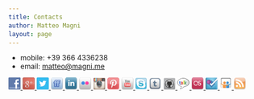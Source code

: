 ```yaml
---
title: Contacts
author: Matteo Magni
layout: page
---
```


<ul>
<li>mobile: +39 366 4336238</li>  
<li>email: <a href="mailto:matteo@magni.me">matteo@magni.me</a></li>  
</ul>


<div class="socialmedia-buttons smw_left">
<a href="http://www.facebook.com/ilbonzo\" rel="nofollow" target="_blank">
    <img width="24" height="24" src="/images/social/default/32/facebook.png" alt="Follow Us on Facebook" title="Follow Us on Facebook" style="opacity: 0.8; -moz-opacity: 0.8;" class="fade">
</a>
<a href="https://plus.google.com/u/0/111433366670841346629" rel="publisher" target="_blank">
    <img width="24" height="24" src="/images/social/default/32/googleplus.png" alt="Follow Us on Google+" title="Follow Us on Google+" style="opacity: 0.8; -moz-opacity: 0.8;" class="fade">
</a>
<a href="http://twitter.com/ilbonzo" rel="nofollow" target="_blank">
    <img width="24" height="24" src="/images/social/default/32/twitter.png" alt="Follow Us on Twitter" title="Follow Us on Twitter" style="opacity: 0.8; -moz-opacity: 0.8;" class="fade">
</a>
<a href="http://friendfeed.com/ilbonzo" rel="nofollow" target="_blank">
    <img width="24" height="24" src="/images/social/default/32/friendfeed.png" alt="Follow Us on FriendFeed" title="Follow Us on FriendFeed" style="opacity: 0.8; -moz-opacity: 0.8;" class="fade">
</a>
<a href="http://www.linkedin.com/in/matteomagni" rel="nofollow" target="_blank">
    <img width="24" height="24" src="/images/social/default/32/linkedin.png" alt="Follow Us on LinkedIn" title="Follow Us on LinkedIn" style="opacity: 0.8; -moz-opacity: 0.8;" class="fade">
</a>
<a href="http://www.flickr.com/people/ilbonzo/" rel="nofollow" target="_blank">
    <img width="24" height="24" src="/images/social/default/32/flickr.png" alt="Follow Us on Flickr" title="Follow Us on Flickr" style="opacity: 0.8; -moz-opacity: 0.8;" class="fade">
</a>
<a href="http://instagram.com/ilbonzo" rel="nofollow" target="_blank">
    <img width="24" height="24" src="/images/social/default/32/instagram.png" alt="Follow Us on Instagram" title="Follow Us on Instagram" style="opacity: 0.8; -moz-opacity: 0.8;" class="fade">
</a>
<a href="http://pinterest.com/ilbonzo/" rel="nofollow" target="_blank">
    <img width="24" height="24" src="/images/social/default/32/pinterest.png" alt="Follow Us on Pinterest" title="Follow Us on Pinterest" style="opacity: 0.8; -moz-opacity: 0.8;" class="fade">
</a>
<a href="https://www.youtube.com/user/ilbonzoorg?feature=mhee" rel="nofollow" target="_blank">
    <img width="24" height="24" src="/images/social/default/32/youtube.png" alt="Follow Us on YouTube" title="Follow Us on YouTube" style="opacity: 0.8; -moz-opacity: 0.8;" class="fade">
</a>
<a href="skype:ilbonzo.org" rel="nofollow" target="_blank">
    <img width="24" height="24" src="/images/social/default/32/skype.png" alt="Follow Us on Skype" title="Follow Us on Skype" style="opacity: 0.8; -moz-opacity: 0.8;" class="fade">
</a>
<a href="http://matteomagni.info" rel="nofollow" target="_blank">
    <img width="24" height="24" src="/images/social/default/32/tumblr.png" alt="Follow Us on Tumblr" title="Follow Us on Tumblr" style="opacity: 0.8; -moz-opacity: 0.8;" class="fade">
</a>
<a href="http://github.com/ilbonzo" rel="nofollow" target="_blank">
    <img width="24" height="24" src="/images/social/default/32/github.png" alt="Follow Us on Github" title="Follow Us on Github" style="opacity: 0.8; -moz-opacity: 0.8;" class="fade">
</a>
<a href="gtalk:chat?jid=matteo@magni.me" rel="nofollow" target="_blank">
    <img width="24" height="24" src="/images/social/default/32/talk.png" alt="Follow Us on Google Talk" title="Follow Us on Google Talk" style="opacity: 0.8; -moz-opacity: 0.8;" class="fade">
</a>
<a href="http://www.lastfm.it/user/ilbonzo_org" rel="nofollow" target="_blank">
    <img width="24" height="24" src="/images/social/default/32/lastfm.png" alt="Follow Us on Last.fm" title="Follow Us on Last.fm" style="opacity: 0.8; -moz-opacity: 0.8;" class="fade">
</a>
<a href="http://foursquare.com/ilbonzo" rel="nofollow" target="_blank">
    <img width="24" height="24" src="/images/social/default/32/foursquare.png" alt="Follow Us on Foursquare" title="Follow Us on Foursquare" style="opacity: 0.8; -moz-opacity: 0.8;" class="fade">
</a>
<a href="http://slideshare.net/ilbonzo" rel="nofollow" target="_blank">
    <img width="24" height="24" src="/images/social/default/32/slideshare.png" alt="Follow Us on SlideShare" title="Follow Us on SlideShare" style="opacity: 0.8; -moz-opacity: 0.8;" class="fade">
</a>
<a href="http://magni.me/feed.xml" rel="nofollow" target="_blank">
    <img width="24" height="24" src="/images/social/default/32/rss.png" alt="Follow Us on RSS" title="Follow Us on RSS" style="opacity: 0.8; -moz-opacity: 0.8;" class="fade">
</a>
</div>
